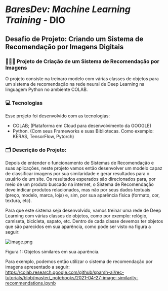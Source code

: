 # **_BaresDev: Machine Learning Training_** - DIO

## Desafio de Projeto: Criando um Sistema de Recomendação por Imagens Digitais

### 🧑🏻‍💻 Projeto de Criação de um Sistema de Recomendação por Imagens 
O projeto consiste na treinaro modelo com várias classes de objetos para um sistema de recomendação na rede neural de Deep Learning na linguagem Python no ambiente COLAB.

### 💻 Tecnologias
Esse projeto foi desenvolvido com as tecnologias:

- COLAB; (Plataforma em Cloud para desenvolvimento da GOOGLE)
- Python. (Com seus Frameworks e suas Bibliotecas. Como exemplo: KERAS, TensorFlow, Pytorch)

### 🗂️ Descrição do Projeto:
Depois de entender o funcionamento de Sistemas de Recomendação e suas aplicações, neste projeto vamos então desenvolver um modelo capaz de classificar imagens por sua similaridade e gerar resultados para o usuário de um site. Os resultados esperados são direcionados para, por meio de um produto buscado na internet, o Sistema de Recomendação deve indicar produtos relacionados, mas não por seus dados textuais (preço, modelo, marca, loja) e, sim, por sua aparência física (formato, cor, textura, etc).  

Para que este sistema seja desenvolvido, vamos treinar uma rede de Deep Learning com várias classes de objetos, como por exemplo: relógio, camiseta, bicicleta, sapato, etc.  Dentro de cada classe devemos ter objetos que são parecidos em sua aparência, como pode ser visto na figura a seguir: 

![image.png](attachment:image.png)
 
Figura 1: Objetos similares em sua aparência.  

Para exemplo, podemos então utilizar o sistema de recomendação por imagens apresentado a seguir: https://colab.research.google.com/github/sparsh-ai/rec-tutorials/blob/master/_notebooks/2021-04-27-image-similarity-recommendations.ipynb 
